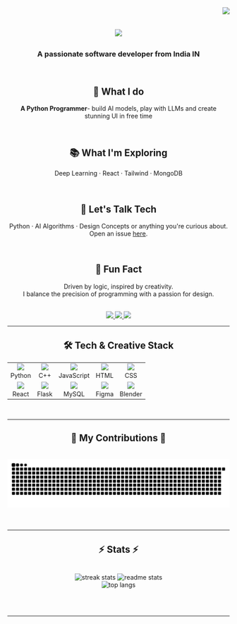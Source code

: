 <img align="right" src="https://visitor-badge.laobi.icu/badge?page_id=karanjajoria.karanjajoria" /> 

<h1 align="center">
  <img src="https://readme-typing-svg.herokuapp.com/?font=Righteous&size=65&center=true&vCenter=true&width=500&height=70&duration=4000&color=A700D1&lines=Hi+There!+👋;+Karan+this+side!!;" />
</h1>

<h3 align="center">A passionate software developer from India IN</h3>

<br/>

<div align="center">

  <h2>🚀 What I do</h2>  
  <p><strong>A Python Programmer</strong>- build AI models, play with LLMs and create stunning UI in free time</p>  

  <br/>

  <h2>📚 What I'm Exploring</h2>  
  <p>Deep Learning · React · Tailwind · MongoDB</p>  

  <br/>

  <h2>💬 Let's Talk Tech</h2>  
  <p>Python · AI Algorithms · Design Concepts or anything you're curious about.  
  <br/>Open an issue <a href="https://github.com/karanjajoria/karanjajoria/issues">here</a>.</p>

  <br/>

  <h2>🧠 Fun Fact</h2>  
  <p>Driven by logic, inspired by creativity.  
  <br/>I balance the precision of programming with a passion for design.</p>

</div>

<br/>

<div align="center"> 
  <a href="mailto:karanjajoria.965@gmail.com">
    <img src="https://img.shields.io/badge/Gmail-333333?style=for-the-badge&logo=gmail&logoColor=red" />
  </a>
  <a href="https://linkedin.com/in/karanjajoria965" target="_blank">
    <img src="https://img.shields.io/badge/LinkedIn-0077B5?style=for-the-badge&logo=linkedin&logoColor=white" />
  </a>
  <a href="https://karanjajoria.github.io/Static-Portfolio-HTML-CSS/index.html" target="_blank">
    <img src="https://img.shields.io/badge/Portfolio-FF5722?style=for-the-badge&logo=google-chrome&logoColor=white" />
  </a>
</div>

<hr/>

<h2 align="center">🛠️ Tech & Creative Stack</h2>

<div align="center">

<table>
  <tr>
    <td align="center"><img src="https://skillicons.dev/icons?i=python" /><br/>Python</td>
    <td align="center"><img src="https://skillicons.dev/icons?i=cpp" /><br/>C++</td>
    <td align="center"><img src="https://skillicons.dev/icons?i=javascript" /><br/>JavaScript</td>
    <td align="center"><img src="https://skillicons.dev/icons?i=html" /><br/>HTML</td>
    <td align="center"><img src="https://skillicons.dev/icons?i=css" /><br/>CSS</td>
  </tr>
  <tr>
    <td align="center"><img src="https://skillicons.dev/icons?i=react" /><br/>React</td>
    <td align="center"><img src="https://skillicons.dev/icons?i=flask" /><br/>Flask</td>
    <td align="center"><img src="https://skillicons.dev/icons?i=mysql" /><br/>MySQL</td>
    <td align="center"><img src="https://skillicons.dev/icons?i=figma" /><br/>Figma</td>
    <td align="center"><img src="https://skillicons.dev/icons?i=blender" /><br/>Blender</td>
  </tr>
</table>

</div>

<br/>
<hr/>

<div align="center">
  <h2>🐍 My Contributions 🐍</h2>
  <br>
  <img alt="snake eating my contributions" src="https://raw.githubusercontent.com/karanjajoria/karanjajoria/output/github-contribution-grid-snake.svg" />
  <br/><br/><br/>
</div>

<hr/>

<h2 align="center">⚡ Stats ⚡</h2>
<br>
<div align="center">
  <img width="390" src="https://github-readme-streak-stats-salesp07.vercel.app/?user=karanjajoria&count_private=true&theme=react&border_radius=10" alt="streak stats"/>
  <img width="390" src="https://github-readme-stats-salesp07.vercel.app/api?username=karanjajoria&count_private=true&show_icons=true&theme=react&rank_icon=github&border_radius=10" alt="readme stats" />
  <br/>
  <img width="325" src="https://github-readme-stats-salesp07.vercel.app/api/top-langs/?username=karanjajoria&hide=HTML&langs_count=8&layout=compact&theme=react&border_radius=10&size_weight=0.5&count_weight=0.5&exclude_repo=github-readme-stats" alt="top langs" />
</div>

<br/><br/>

<hr/>

<br/>
